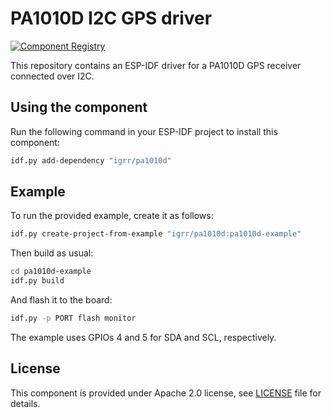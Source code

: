 # PA1010D I2C GPS driver

[![Component Registry](https://components-staging.espressif.com/components/igrr/pa1010d/badge.svg)](https://components-staging.espressif.com/components/igrr/pa1010d)

This repository contains an ESP-IDF driver for a PA1010D GPS receiver connected over I2C.

## Using the component

Run the following command in your ESP-IDF project to install this component:
```bash
idf.py add-dependency "igrr/pa1010d"
```

## Example

To run the provided example, create it as follows:

```bash
idf.py create-project-from-example "igrr/pa1010d:pa1010d-example"
```

Then build as usual:
```bash
cd pa1010d-example
idf.py build
```

And flash it to the board:
```bash
idf.py -p PORT flash monitor
```

The example uses GPIOs 4 and 5 for SDA and SCL, respectively.

## License

This component is provided under Apache 2.0 license, see [LICENSE](LICENSE.md) file for details.

